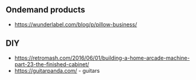 ## Ondemand products

- https://wunderlabel.com/blog/p/pillow-business/


## DIY
- https://retromash.com/2016/06/01/building-a-home-arcade-machine-part-23-the-finished-cabinet/
- https://guitarpanda.com/ - guitars
